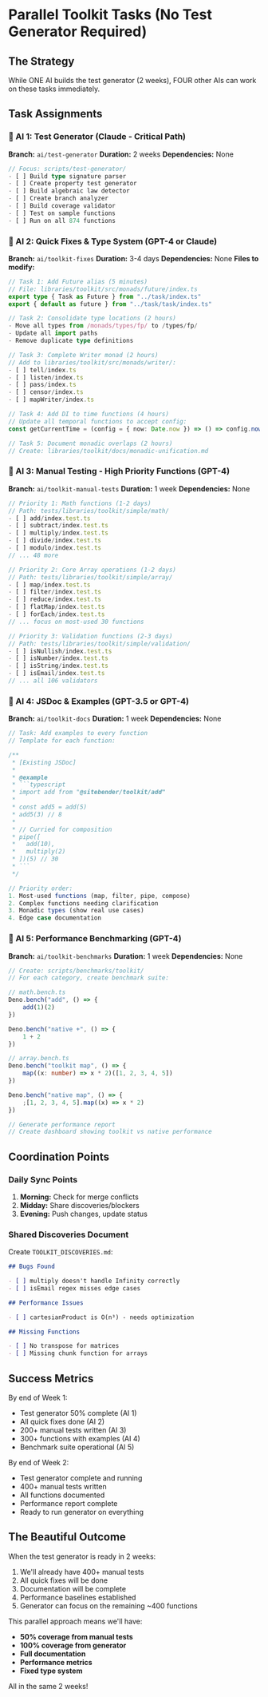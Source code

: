 # Parallel Toolkit Tasks (No Test Generator Required)

## The Strategy

While ONE AI builds the test generator (2 weeks), FOUR other AIs can work on these tasks immediately.

## Task Assignments

### 🤖 AI 1: Test Generator (Claude - Critical Path)

**Branch:** `ai/test-generator`
**Duration:** 2 weeks
**Dependencies:** None

```typescript
// Focus: scripts/test-generator/
- [ ] Build type signature parser
- [ ] Create property test generator
- [ ] Build algebraic law detector
- [ ] Create branch analyzer
- [ ] Build coverage validator
- [ ] Test on sample functions
- [ ] Run on all 874 functions
```

### 🤖 AI 2: Quick Fixes & Type System (GPT-4 or Claude)

**Branch:** `ai/toolkit-fixes`
**Duration:** 3-4 days
**Dependencies:** None
**Files to modify:**

```typescript
// Task 1: Add Future alias (5 minutes)
// File: libraries/toolkit/src/monads/future/index.ts
export type { Task as Future } from "../task/index.ts"
export { default as future } from "../task/task/index.ts"

// Task 2: Consolidate type locations (2 hours)
- Move all types from /monads/types/fp/ to /types/fp/
- Update all import paths
- Remove duplicate type definitions

// Task 3: Complete Writer monad (2 hours)
// Add to libraries/toolkit/src/monads/writer/:
- [ ] tell/index.ts
- [ ] listen/index.ts
- [ ] pass/index.ts
- [ ] censor/index.ts
- [ ] mapWriter/index.ts

// Task 4: Add DI to time functions (4 hours)
// Update all temporal functions to accept config:
const getCurrentTime = (config = { now: Date.now }) => () => config.now()

// Task 5: Document monadic overlaps (2 hours)
// Create: libraries/toolkit/docs/monadic-unification.md
```

### 🤖 AI 3: Manual Testing - High Priority Functions (GPT-4)

**Branch:** `ai/toolkit-manual-tests`
**Duration:** 1 week
**Dependencies:** None

```typescript
// Priority 1: Math functions (1-2 days)
// Path: tests/libraries/toolkit/simple/math/
- [ ] add/index.test.ts
- [ ] subtract/index.test.ts
- [ ] multiply/index.test.ts
- [ ] divide/index.test.ts
- [ ] modulo/index.test.ts
// ... 48 more

// Priority 2: Core Array operations (1-2 days)
// Path: tests/libraries/toolkit/simple/array/
- [ ] map/index.test.ts
- [ ] filter/index.test.ts
- [ ] reduce/index.test.ts
- [ ] flatMap/index.test.ts
- [ ] forEach/index.test.ts
// ... focus on most-used 30 functions

// Priority 3: Validation functions (2-3 days)
// Path: tests/libraries/toolkit/simple/validation/
- [ ] isNullish/index.test.ts
- [ ] isNumber/index.test.ts
- [ ] isString/index.test.ts
- [ ] isEmail/index.test.ts
// ... all 106 validators
```

### 🤖 AI 4: JSDoc & Examples (GPT-3.5 or GPT-4)

**Branch:** `ai/toolkit-docs`
**Duration:** 1 week
**Dependencies:** None

````typescript
// Task: Add examples to every function
// Template for each function:

/**
 * [Existing JSDoc]
 * 
 * @example
 * ```typescript
 * import add from "@sitebender/toolkit/add"
 * 
 * const add5 = add(5)
 * add5(3) // 8
 * 
 * // Curried for composition
 * pipe([
 *   add(10),
 *   multiply(2)
 * ])(5) // 30
 * ```
 */

// Priority order:
1. Most-used functions (map, filter, pipe, compose)
2. Complex functions needing clarification
3. Monadic types (show real use cases)
4. Edge case documentation
````

### 🤖 AI 5: Performance Benchmarking (GPT-4)

**Branch:** `ai/toolkit-benchmarks`
**Duration:** 1 week
**Dependencies:** None

```typescript
// Create: scripts/benchmarks/toolkit/
// For each category, create benchmark suite:

// math.bench.ts
Deno.bench("add", () => {
	add(1)(2)
})

Deno.bench("native +", () => {
	1 + 2
})

// array.bench.ts
Deno.bench("toolkit map", () => {
	map((x: number) => x * 2)([1, 2, 3, 4, 5])
})

Deno.bench("native map", () => {
	;[1, 2, 3, 4, 5].map((x) => x * 2)
})

// Generate performance report
// Create dashboard showing toolkit vs native performance
```

## Coordination Points

### Daily Sync Points

1. **Morning:** Check for merge conflicts
2. **Midday:** Share discoveries/blockers
3. **Evening:** Push changes, update status

### Shared Discoveries Document

Create `TOOLKIT_DISCOVERIES.md`:

```markdown
## Bugs Found

- [ ] multiply doesn't handle Infinity correctly
- [ ] isEmail regex misses edge cases

## Performance Issues

- [ ] cartesianProduct is O(n³) - needs optimization

## Missing Functions

- [ ] No transpose for matrices
- [ ] Missing chunk function for arrays
```

## Success Metrics

By end of Week 1:

- Test generator 50% complete (AI 1)
- All quick fixes done (AI 2)
- 200+ manual tests written (AI 3)
- 300+ functions with examples (AI 4)
- Benchmark suite operational (AI 5)

By end of Week 2:

- Test generator complete and running
- 400+ manual tests written
- All functions documented
- Performance report complete
- Ready to run generator on everything

## The Beautiful Outcome

When the test generator is ready in 2 weeks:

1. We'll already have 400+ manual tests
2. All quick fixes will be done
3. Documentation will be complete
4. Performance baselines established
5. Generator can focus on the remaining ~400 functions

This parallel approach means we'll have:

- **50% coverage from manual tests**
- **100% coverage from generator**
- **Full documentation**
- **Performance metrics**
- **Fixed type system**

All in the same 2 weeks!
